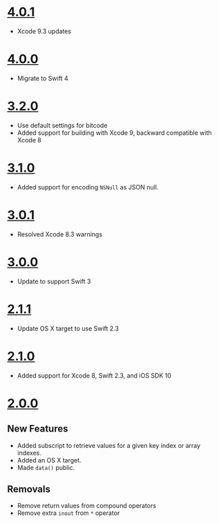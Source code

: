 # [4.0.1](https://github.com/Electrode-iOS/ELCodable/releases/tag/v4.0.1)

- Xcode 9.3 updates

# [4.0.0](https://github.com/Electrode-iOS/ELCodable/releases/tag/v4.0.0)

- Migrate to Swift 4

# [3.2.0](https://github.com/Electrode-iOS/ELCodable/releases/tag/v3.2.0)

- Use default settings for bitcode
- Added support for building with Xcode 9, backward compatible with Xcode 8


# [3.1.0](https://github.com/Electrode-iOS/ELCodable/releases/tag/v3.1.0)

-  Added support for encoding `NSNull` as JSON null.

# [3.0.1](https://github.com/Electrode-iOS/ELCodable/releases/tag/v3.0.1)

- Resolved Xcode 8.3 warnings

# [3.0.0](https://github.com/Electrode-iOS/ELCodable/releases/tag/v3.0.0)

- Update to support Swift 3

# [2.1.1](https://github.com/Electrode-iOS/ELCodable/releases/tag/v2.1.1)

- Update OS X target to use Swift 2.3

# [2.1.0](https://github.com/Electrode-iOS/ELCodable/releases/tag/v2.1.0)

- Added support for Xcode 8, Swift 2.3, and iOS SDK 10

# [2.0.0](https://github.com/Electrode-iOS/ELCodable/releases/tag/v2.0.0)

## New Features

- Added subscript to retrieve values for a given key index or array indexes.
- Added an OS X target.
- Made `data()` public.

## Removals

- Remove return values from compound operators
- Remove extra `inout` from `*` operator

